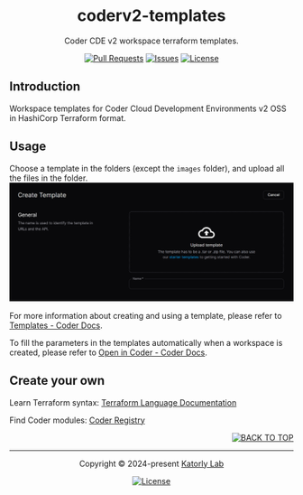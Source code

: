 <a name="readme-top"></a>
<div align="center">

<!-- <a href="#">
  <img src="https://github.com/katorlys/.github/blob/main/assets/mark/mark.svg" height="100">
</a><br> -->

<h1>
  coderv2-templates
</h1>

<p>
  Coder CDE v2 workspace terraform templates.
</p>

[![Pull Requests][github-pr-badge]][github-pr-link]
[![Issues][github-issue-badge]][github-issue-link]
[![License][github-license-badge]](LICENSE)

</div>


<!-- Main Body -->

## Introduction
Workspace templates for Coder Cloud Development Environments v2 OSS in HashiCorp Terraform format.


## Usage
Choose a template in the folders (except the `images` folder), and upload all the files in the folder.  
![upload-templates](images/upload-templates.png)

For more information about creating and using a template, please refer to [Templates - Coder Docs](https://coder.com/docs/templates).

To fill the parameters in the templates automatically when a workspace is created, please refer to [Open in Coder - Coder Docs](https://coder.com/docs/templates/open-in-coder).


## Create your own
Learn Terraform syntax: [Terraform Language Documentation](https://developer.hashicorp.com/terraform/language)

Find Coder modules: [Coder Registry](https://registry.coder.com/modules)


<!-- /Main Body -->


<div align="right">
  
[![BACK TO TOP][back-to-top-button]](#readme-top)

</div>

---

<div align="center">

<p>
  Copyright &copy; 2024-present <a target="_blank" href="https://github.com/katorlys">Katorly Lab</a>
</p>

[![License][github-license-badge-bottom]](LICENSE)

</div>

[back-to-top-button]: https://img.shields.io/badge/BACK_TO_TOP-151515?style=flat-square
[github-pr-badge]: https://img.shields.io/github/issues-pr/katorlys-samples/coderv2-templates?label=pulls&labelColor=151515&color=79E096&style=flat-square
[github-pr-link]: https://github.com/katorlys-samples/coderv2-templates/pulls
[github-issue-badge]: https://img.shields.io/github/issues/katorlys-samples/coderv2-templates?labelColor=151515&color=FFC868&style=flat-square
[github-issue-link]: https://github.com/katorlys-samples/coderv2-templates/issues
[github-license-badge]: https://img.shields.io/github/license/katorlys-samples/coderv2-templates?labelColor=151515&color=EFEFEF&style=flat-square
<!-- https://img.shields.io/badge/license-CC_BY--NC--SA_4.0-EFEFEF?labelColor=151515&style=flat-square -->
[github-license-badge-bottom]: https://img.shields.io/github/license/katorlys-samples/coderv2-templates?labelColor=151515&color=EFEFEF&style=for-the-badge
<!-- https://img.shields.io/badge/license-CC_BY--NC--SA_4.0-EFEFEF?labelColor=151515&style=for-the-badge -->